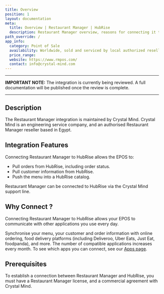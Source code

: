 ```yaml
---
title: Overview
position: 1
layout: documentation
meta:
  title: Overview | Restaurant Manager | HubRise
  description: Restaurant Manager overview, reasons for connecting it to HubRise and summary of integrated features. Synchronise data between your EPOS and your apps.
path_override: /
app_info:
  category: Point of Sale
  availability: Worldwide, sold and serviced by local authorized resellers.
  price_range:
  website: https://www.rmpos.com/
  contact: info@crystal-mind.com
---
```


---

**IMPORTANT NOTE:** The integration is currently being reviewed. A full documentation will be published once the review is complete.

---

## Description

The Restaurant Manager integration is maintained by Crystal Mind. Crystal Mind is an engineering service company, and an authorised Restaurant Manager reseller based in Egypt.

## Integration Features

Connecting Restaurant Manager to HubRise allows the EPOS to:

- Pull orders from HubRise, including order status.
- Pull customer information from HubRise.
- Push the menu into a HubRise catalog.

Restaurant Manager can be connected to HubRise via the Crystal Mind support line.

## Why Connect ?

Connecting Restaurant Manager to HubRise allows your EPOS to communicate with other applications you use every day.

Synchronise your menu, your customer and order information with online ordering, food delivery platforms (including Deliveroo, Uber Eats, Just Eat, foodpanda), and more. The number of compatible applications increases every month. To see which apps you can connect, see our [Apps page](/apps).

## Prerequisites

To establish a connection between Restaurant Manager and HubRise, you must have a Restaurant Manager license, and a commercial agreement with Crystal Mind.
